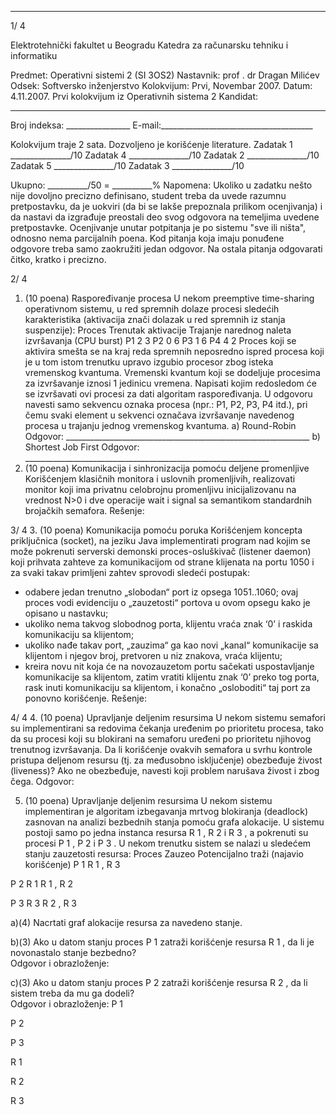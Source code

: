 --------------------------------------------------------------------------------


1/  4 
 
Elektrotehnički fakultet u Beogradu 
Katedra za računarsku tehniku i informatiku 
 
Predmet: Operativni sistemi 2 (SI  3OS2) 
Nastavnik: prof . dr Dragan Milićev 
Odsek: Softversko inženjerstvo 
Kolokvijum: Prvi,    Novembar 2007. 
Datum: 4.11.2007. 
Prvi kolokvijum iz Operativnih sistema 2 
Kandidat:
 _____________________________________________________________ 
Broj indeksa: ________________  E-mail:______________________________________ 
 
Kolokvijum traje 2 sata. Dozvoljeno je korišćenje literature. 
Zadatak 1 _______________/10   Zadatak 4 _______________/10 
Zadatak 2 _______________/10   Zadatak 5 _______________/10 
Zadatak 3 _______________/10    
 
Ukupno: __________/50 = __________% 
Napomena: Ukoliko u zadatku nešto nije dovoljno precizno definisano, student treba da 
uvede razumnu pretpostavku, da je uokviri (da bi se lakše prepoznala prilikom ocenjivanja) i 
da  nastavi da  izgrađuje  preostali  deo  svog  odgovora  na  temeljima  uvedene  pretpostavke. 
Ocenjivanje unutar potpitanja je po sistemu "sve ili ništa", odnosno nema parcijalnih poena. 
Kod pitanja koja imaju ponuđene odgovore treba samo zaokružiti jedan odgovor. Na ostala 
pitanja odgovarati čitko, kratko i precizno. 
 

2/  4 
1. (10 poena) Raspoređivanje procesa 
U  nekom preemptive  time-sharing operativnom  sistemu,  u red  spremnih  dolaze  procesi 
sledećih karakteristika (aktivacija znači dolazak u red spremnih iz stanja suspenzije): 
Proces Trenutak aktivacije Trajanje narednog naleta izvršavanja (CPU burst) 
P1 2 3 
P2 0 6 
P3 1 6 
P4 4 2 
Proces koji se aktivira smešta se  na kraj reda spremnih neposredno ispred procesa koji je u 
tom istom trenutku upravo izgubio procesor zbog isteka vremenskog kvantuma. Vremenski 
kvantum koji se dodeljuje procesima za izvršavanje iznosi 1 jedinicu vremena. 
Napisati kojim redosledom će se izvršavati ovi procesi za dati algoritam raspoređivanja. U 
odgovoru navesti samo sekvencu oznaka procesa (npr.: P1, P2, P3, P4 itd.), pri čemu svaki 
element u sekvenci označava izvršavanje navedenog procesa u trajanju jednog vremenskog 
kvantuma. 
a) Round-Robin 
Odgovor: _____________________________________________________________ 
b) Shortest Job First 
Odgovor: _____________________________________________________________ 
2. (10 poena) Komunikacija i sinhronizacija pomoću deljene promenljive 
Korišćenjem klasičnih monitora i uslovnih promenljivih, realizovati monitor koji ima privatnu 
celobrojnu  promenljivu  inicijalizovanu  na  vrednost N>0  i  dve  operacije wait  i signal sa 
semantikom standardnih brojačkih semafora. 
Rešenje: 

3/  4 
3. (10 poena) Komunikacija pomoću poruka 
Korišćenjem koncepta priključnica (socket), na jeziku Java implementirati program nad kojim 
se  može  pokrenuti serverski demonski  proces-osluškivač  (listener  daemon)  koji  prihvata 
zahteve za komunikacijom od strane klijenata na portu 1050 i za svaki takav primljeni zahtev 
sprovodi sledeći postupak: 
- odabere  jedan  trenutno „slobodan“ port  iz  opsega  1051..1060;  ovaj  proces  vodi 
evidenciju o „zauzetosti“ portova u ovom opsegu kako je opisano u nastavku; 
- ukoliko nema takvog slobodnog porta, klijentu vraća znak ‘0’ i raskida komunikaciju 
sa klijentom; 
- ukoliko nađe takav port, „zauzima“ ga kao novi „kanal“ komunikacije sa klijentom i 
njegov broj, pretvoren u niz znakova, vraća klijentu; 
- kreira novu nit koja će na novozauzetom portu sačekati uspostavljanje komunikacije 
sa klijentom, zatim  vratiti   klijentu znak ‘0’ preko tog porta, rask  inuti komunikaciju sa 
klijentom, i konačno „osloboditi“ taj port za ponovno korišćenje. 
Rešenje: 
 

4/  4 
4. (10 poena) Upravljanje deljenim resursima 
U  nekom sistemu semafori su implementirani sa redovima čekanja uređenim po prioritetu 
procesa,  tako  da  su  procesi  koji  su  blokirani  na  semaforu  uređeni  po  prioritetu  njihovog 
trenutnog izvršavanja. Da li korišćenje ovakvih semafora u svrhu kontrole pristupa deljenom 
resursu  (tj.  za  međusobno  isključenje)  obezbeđuje  živost  (liveness)?  Ako  ne  obezbeđuje, 
navesti koji problem narušava živost i zbog čega. 
Odgovor: 
 
 
 
5. (10 poena) Upravljanje deljenim resursima 
U  nekom  sistemu  implementiran  je  algoritam  izbegavanja  mrtvog  blokiranja (deadlock) 
zasnovan na analizi bezbednih stanja pomoću grafa alokacije. U sistemu postoji samo po 
jedna instanca resursa R
1
, R
2
 i R
3
, a pokrenuti su procesi P
1
, P
2
 i P
3
. U nekom trenutku sistem 
se nalazi u sledećem stanju zauzetosti resursa: 
Proces Zauzeo Potencijalno traži (najavio korišćenje) 
P
1
  R
1
, R
3
 
P
2
 R
1
 R
1
, R
2
 
P
3
 R
3
 R
2
, R
3
 
a)(4) Nacrtati graf alokacije resursa za navedeno stanje. 
 
b)(3) Ako u datom stanju proces P
1
 zatraži korišćenje resursa R
1
, da li je novonastalo stanje 
bezbedno?  
Odgovor i obrazloženje: 
 
 
 
c)(3) Ako u datom stanju proces P
2
 zatraži korišćenje resursa R
2
, da li sistem treba da mu ga 
dodeli?  
Odgovor i obrazloženje: 
P
1
 
P
2
 
P
3
 
R
1
 
R
2
 
R
3
 